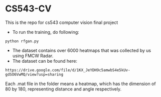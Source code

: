 # CS543-CV

This is the repo for cs543 computer vision final project



- To run the training, do following:

```
python rfgan.py
```

- The dataset contains over 6000 heatmaps that was collected by us using FMCW Radar. 
- The dataset can be found here:

```
https://drive.google.com/file/d/1KX_JeYDH9c5amwbS4e5kUv-gdSO6VwMQ/view?usp=sharing
```

Each .mat file in the folder means a heatmap, which has the dimension of 80 by 180, representing distance and angle respectively.

